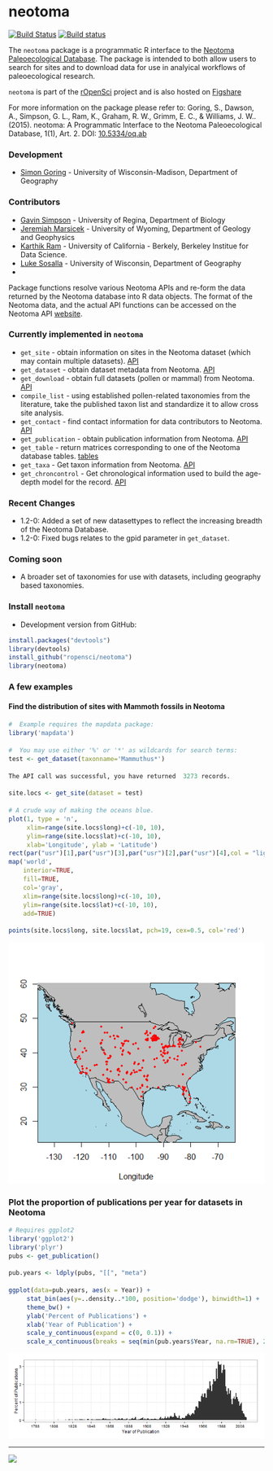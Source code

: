 neotoma
========

[![Build Status](https://api.travis-ci.org/ropensci/neotoma.png)](https://travis-ci.org/ropensci/neotoma)
[![Build status](https://ci.appveyor.com/api/projects/status/t2xyqbs0d8h998cb/branch/master)](https://ci.appveyor.com/project/sckott/neotoma/branch/master)

The `neotoma` package is a programmatic R interface to the [Neotoma Paleoecological Database](http://www.neotomadb.org/). The package is intended to both allow users to search for sites and to download data for use in analyical workflows of paleoecological research.

`neotoma` is part of the [rOpenSci](http://ropensci.org) project and is also hosted on [Figshare](http://dx.doi.org/10.6084/m9.figshare.677131)

For more information on the package please refer to: 
Goring, S., Dawson, A., Simpson, G. L., Ram, K., Graham, R. W., Grimm, E. C., & Williams, J. W.. (2015). neotoma: A Programmatic Interface to the Neotoma Paleoecological Database,
1(1), Art. 2. DOI: [10.5334/oq.ab](http://doi.org/10.5334/oq.ab)

### Development
+ [Simon Goring](http://downwithtime.wordpress.com) - University of Wisconsin-Madison, Department of Geography

### Contributors
+ [Gavin Simpson](http://www.fromthebottomoftheheap.net/) - University of Regina, Department of Biology
+ [Jeremiah Marsicek](http://geoweb.uwyo.edu/ggstudent/jmarsice/Site/Home.html) - University of Wyoming, Department of Geology and Geophysics
+ [Karthik Ram](http://nature.berkeley.edu/~kram/) - University of California - Berkely, Berkeley Institue for Data Science.
+ [Luke Sosalla](https://github.com/sosalla) - University of Wisconsin, Department of Geography
+ 
Package functions resolve various Neotoma APIs and re-form the data returned by the Neotoma database into R data objects.  The format of the Neotoma data, and the actual API functions can be accessed on the Neotoma API [website](http://api.neotomadb.org/doc/resources/home).

### Currently implemented in `neotoma`
+ `get_site` - obtain information on sites in the Neotoma dataset (which may contain multiple datasets). [API](http://api.neotomadb.org/doc/resources/sites)
+ `get_dataset` - obtain dataset metadata from Neotoma. [API](http://api.neotomadb.org/doc/resources/datasets)
+ `get_download` - obtain full datasets (pollen or mammal) from Neotoma. [API](http://api.neotomadb.org/doc/resources/downloads)
+ `compile_list` - using established pollen-related taxonomies from the literature, take the published taxon list and standardize it to allow cross site analysis.
+ `get_contact` - find contact information for data contributors to Neotoma. [API](http://api.neotomadb.org/doc/resources/contacts)
+ `get_publication` - obtain publication information from Neotoma. [API](http://api.neotomadb.org/doc/resources/publications)
+ `get_table` - return matrices corresponding to one of the Neotoma database tables. [tables](http://api.neotomadb.org/doc/resources/dbtables)
+ `get_taxa` - Get taxon information from Neotoma. [API](http://api.neotomadb.org/doc/resources/taxa)
+ `get_chroncontrol` - Get chronological information used to build the age-depth model for the record. [API](http://api.neotomadb.org/doc/resources/chroncontrol)

### Recent Changes
+ 1.2-0: Added a set of new datasettypes to reflect the increasing breadth of the Neotoma Database.
+ 1.2-0: Fixed bugs relates to the gpid parameter in `get_dataset`.

### Coming soon
+ A broader set of taxonomies for use with datasets, including geography based taxonomies.

### Install `neotoma`

+ Development version from GitHub:

```r
install.packages("devtools")
library(devtools)
install_github("ropensci/neotoma")
library(neotoma)
```

### A few examples

#### Find the distribution of sites with Mammoth fossils in Neotoma

```r
#  Example requires the mapdata package:
library('mapdata')

#  You may use either '%' or '*' as wildcards for search terms:
test <- get_dataset(taxonname='Mammuthus*')

The API call was successful, you have returned  3273 records.

site.locs <- get_site(dataset = test)

# A crude way of making the oceans blue.
plot(1, type = 'n',
     xlim=range(site.locs$long)+c(-10, 10),
     ylim=range(site.locs$lat)+c(-10, 10),
     xlab='Longitude', ylab = 'Latitude')
rect(par("usr")[1],par("usr")[3],par("usr")[2],par("usr")[4],col = "lightblue")
map('world',
    interior=TRUE,
    fill=TRUE,
    col='gray',
    xlim=range(site.locs$long)+c(-10, 10),
    ylim=range(site.locs$lat)+c(-10, 10),
    add=TRUE)

points(site.locs$long, site.locs$lat, pch=19, cex=0.5, col='red')

```
![thing](inst/img/mammothsites.png)

### Plot the proportion of publications per year for datasets in Neotoma

```R
# Requires ggplot2
library('ggplot2')
library('plyr')
pubs <- get_publication()

pub.years <- ldply(pubs, "[[", "meta")

ggplot(data=pub.years, aes(x = Year)) +
     stat_bin(aes(y=..density..*100, position='dodge'), binwidth=1) +
     theme_bw() +
     ylab('Percent of Publications') +
     xlab('Year of Publication') +
     scale_y_continuous(expand = c(0, 0.1)) +
     scale_x_continuous(breaks = seq(min(pub.years$Year, na.rm=TRUE), 2014, by=20))

```

![thing](inst/img/histogramplot.png)

---

[![](http://ropensci.org/public_images/github_footer.png)](http://ropensci.org)
